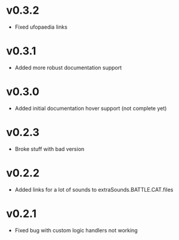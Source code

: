 v0.3.2
=
- Fixed ufopaedia links

v0.3.1
=
- Added more robust documentation support

v0.3.0
=
- Added initial documentation hover support (not complete yet)

v0.2.3
=
- Broke stuff with bad version

v0.2.2
=
- Added links for a lot of sounds to extraSounds.BATTLE.CAT.files

v0.2.1
=
- Fixed bug with custom logic handlers not working